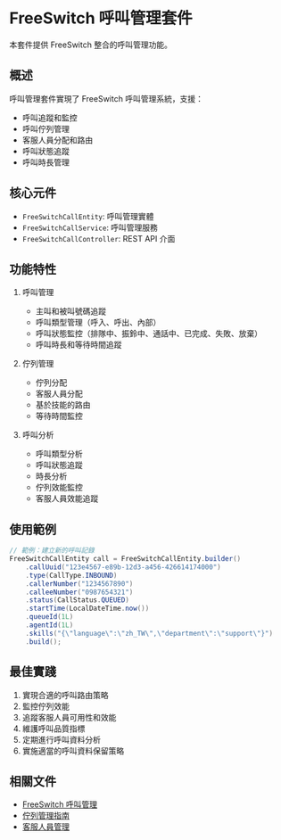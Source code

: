 # FreeSwitch 呼叫管理套件

本套件提供 FreeSwitch 整合的呼叫管理功能。

## 概述

呼叫管理套件實現了 FreeSwitch 呼叫管理系統，支援：

- 呼叫追蹤和監控
- 呼叫佇列管理
- 客服人員分配和路由
- 呼叫狀態追蹤
- 呼叫時長管理

## 核心元件

- `FreeSwitchCallEntity`: 呼叫管理實體
- `FreeSwitchCallService`: 呼叫管理服務
- `FreeSwitchCallController`: REST API 介面

## 功能特性

1. 呼叫管理
   - 主叫和被叫號碼追蹤
   - 呼叫類型管理（呼入、呼出、內部）
   - 呼叫狀態監控（排隊中、振鈴中、通話中、已完成、失敗、放棄）
   - 呼叫時長和等待時間追蹤

2. 佇列管理
   - 佇列分配
   - 客服人員分配
   - 基於技能的路由
   - 等待時間監控

3. 呼叫分析
   - 呼叫類型分析
   - 呼叫狀態追蹤
   - 時長分析
   - 佇列效能監控
   - 客服人員效能追蹤

## 使用範例

```java
// 範例：建立新的呼叫記錄
FreeSwitchCallEntity call = FreeSwitchCallEntity.builder()
    .callUuid("123e4567-e89b-12d3-a456-426614174000")
    .type(CallType.INBOUND)
    .callerNumber("1234567890")
    .calleeNumber("0987654321")
    .status(CallStatus.QUEUED)
    .startTime(LocalDateTime.now())
    .queueId(1L)
    .agentId(1L)
    .skills("{\"language\":\"zh_TW\",\"department\":\"support\"}")
    .build();
```

## 最佳實踐

1. 實現合適的呼叫路由策略
2. 監控佇列效能
3. 追蹤客服人員可用性和效能
4. 維護呼叫品質指標
5. 定期進行呼叫資料分析
6. 實施適當的呼叫資料保留策略

## 相關文件

- [FreeSwitch 呼叫管理](https://freeswitch.org/confluence/display/FREESWITCH/Call+Management)
- [佇列管理指南](https://freeswitch.org/confluence/display/FREESWITCH/Queue+Management)
- [客服人員管理](https://freeswitch.org/confluence/display/FREESWITCH/Agent+Management) 